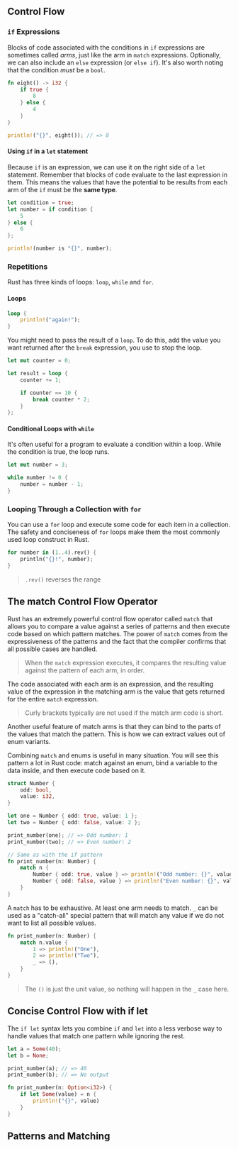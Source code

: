 ## Control Flow

### `if` Expressions

Blocks of code associated with the conditions in `if` expressions are sometimes called _arms_, just like the arm in `match` expressions. Optionally, we can also include an `else` expression (or `else if`). It's also worth noting that the condition _must_ be a `bool`.

```rust
fn eight() -> i32 {
	if true {
		8
	} else {
		4
	}
}

println!("{}", eight()); // => 8
```

#### Using `if` in a `let` statement

Because `if` is an expression, we can use it on the right side of a `let` statement. Remember that blocks of code evaluate to the last expression in them. This means the values that have the potential to be results from each arm of the `if` must be the **same type**.

```rust
let condition = true;
let number = if condition {
	5
} else {
	6
};

println!(number is "{}", number);
```

### Repetitions

Rust has three kinds of loops: `loop`, `while` and `for`.

#### Loops

```rust
loop {
	println!("again!");
}
```

You might need to pass the result of a `loop`. To do this, add the value you want returned after the `break` expression, you use to stop the loop.

```rust
let mut counter = 0;

let result = loop {
	counter += 1;

	if counter == 10 {
		break counter * 2;
	}
};
```

#### Conditional Loops with `while`

It's often useful for a program to evaluate a condition within a loop. While the condition is true, the loop runs.

```rust
let mut number = 3;

while number != 0 {
	number = number - 1;
}
```

### Looping Through a Collection with `for`

You can use a `for` loop and execute some code for each item in a collection. The safety and conciseness of `for` loops make them the most commonly used loop construct in Rust.

```rust
for number in (1..4).rev() {
	println("{}!", number);
}
```

> `.rev()` reverses the range

## The match Control Flow Operator

Rust has an extremely powerful control flow operator called `match` that allows you to compare a value against a series of patterns and then execute code based on which pattern matches. The power of `match` comes from the expressiveness of the patterns and the fact that the compiler confirms that all possible cases are handled.

> When the `match` expression executes, it compares the resulting value against the pattern of each arm, in order.

The code associated with each arm is an expression, and the resulting value of the expression in the matching arm is the value that gets returned for the entire `match` expression.

> Curly brackets typically are not used if the match arm code is short.

Another useful feature of match arms is that they can bind to the parts of the values that match the pattern. This is how we can extract values out of enum variants.

Combining `match` and enums is useful in many situation. You will see this pattern a lot in Rust code: match against an enum, bind a variable to the data inside, and then execute code based on it.

```rust
struct Number {
	odd: bool,
	value: i32,
}

let one = Number { odd: true, value: 1 };
let two = Number { odd: false, value: 2 };

print_number(one); // => Odd number: 1
print_number(two); // => Even number: 2

// Same as with the if pattern
fn print_number(n: Number) {
	match n {
		Number { odd: true, value } => println!("Odd number: {}", value),
		Number { odd: false, value } => println!("Even number: {}", value),
	}
}
```

A `match` has to be exhaustive. At least one arm needs to match.
`_` can be used as a "catch-all" special pattern that will match any value if we do not want to list all possible values.

```rust
fn print_number(n: Number) {
	match n.value {
		1 => println!("One"),
		2 => println!("Two"),
		_ => (),
	}
}
```

> The `()` is just the unit value, so nothing will happen in the `_` case here.

## Concise Control Flow with if let

The `if let` syntax lets you combine `if` and `let` into a less verbose way to handle values that match one pattern while ignoring the rest.

```rust
let a = Some(40);
let b = None;

print_number(a); // => 40
print_number(b); // => No output

fn print_number(n: Option<i32>) {
	if let Some(value) = n {
		println!("{}", value)
	}
}
```

## Patterns and Matching
